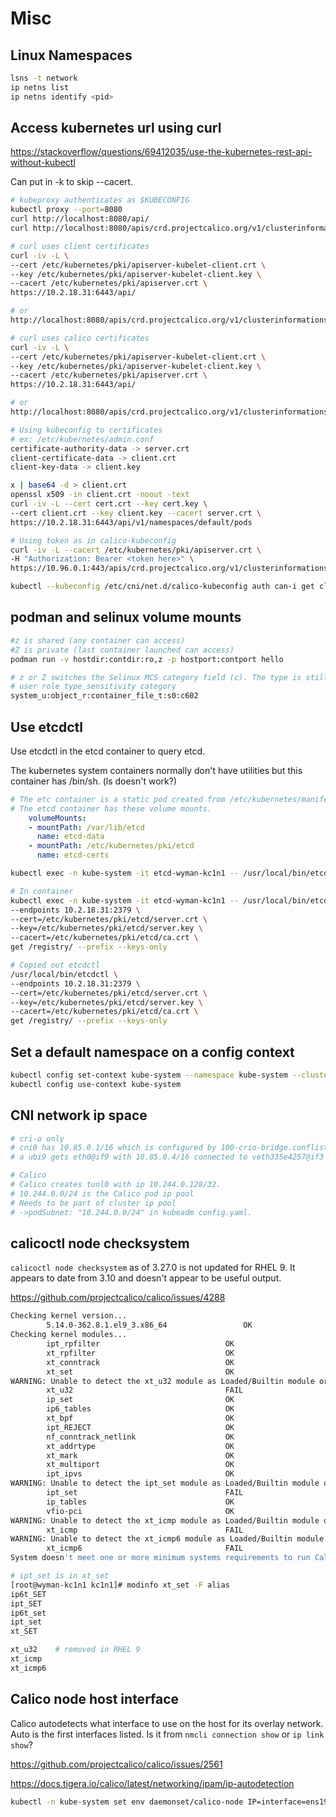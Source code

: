 # Misc

## Linux Namespaces

```bash
lsns -t network
ip netns list
ip netns identify <pid>
```

## Access kubernetes url using curl

<https://stackoverflow/questions/69412035/use-the-kubernetes-rest-api-without-kubectl>

Can put in -k to skip --cacert.

```bash
# kubeproxy authenticates as $KUBECONFIG
kubectl proxy --port=8080
curl http://localhost:8080/api/
curl http://localhost:8080/apis/crd.projectcalico.org/v1/clusterinformations/default
```

```bash
# curl uses client certificates
curl -iv -L \
--cert /etc/kubernetes/pki/apiserver-kubelet-client.crt \
--key /etc/kubernetes/pki/apiserver-kubelet-client.key \
--cacert /etc/kubernetes/pki/apiserver.crt \
https://10.2.18.31:6443/api/

# or
http://localhost:8080/apis/crd.projectcalico.org/v1/clusterinformations/default
```

```bash
# curl uses calico certificates
curl -iv -L \
--cert /etc/kubernetes/pki/apiserver-kubelet-client.crt \
--key /etc/kubernetes/pki/apiserver-kubelet-client.key \
--cacert /etc/kubernetes/pki/apiserver.crt \
https://10.2.18.31:6443/api/

# or
http://localhost:8080/apis/crd.projectcalico.org/v1/clusterinformations/default
```

```bash
# Using kubeconfig to certificates
# ex: /etc/kubernetes/admin.conf
certificate-authority-data -> server.crt
client-certificate-data -> client.crt
client-key-data -> client.key

x | base64 -d > client.crt
openssl x509 -in client.crt -noout -text
curl -iv -L --cert cert.crt --key cert.key \
--cert client.crt --key client.key --cacert server.crt \
https://10.2.18.31:6443/api/v1/namespaces/default/pods
```

```bash
# Using token as in calico-kubeconfig
curl -iv -L --cacert /etc/kubernetes/pki/apiserver.crt \
-H "Authorization: Bearer <token here>" \
https://10.96.0.1:443/apis/crd.projectcalico.org/v1/clusterinformations/default
```

```bash
kubectl --kubeconfig /etc/cni/net.d/calico-kubeconfig auth can-i get clusterinformations --all-namespaces
```

## podman and selinux volume mounts

```bash
#z is shared (any container can access)
#Z is private (last container launched can access)
podman run -v hostdir:contdir:ro,z -p hostport:contport hello

# z or Z switches the Selinux MCS category field (c). The type is still container_file_t.
# user role type sensitivity category
system_u:object_r:container_file_t:s0:c602
```

## Use etcdctl

Use etcdctl in the etcd container to query etcd.

The kubernetes system containers normally don't have utilities
but this container has /bin/sh. (ls doesn't work?)

```yaml
# The etc container is a static pod created from /etc/kubernetes/manifests/etcd.yaml
# The etcd container has these volume mounts.
    volumeMounts:
    - mountPath: /var/lib/etcd
      name: etcd-data
    - mountPath: /etc/kubernetes/pki/etcd
      name: etcd-certs
```

```bash
kubectl exec -n kube-system -it etcd-wyman-kc1n1 -- /usr/local/bin/etcdctl

# In container
kubectl exec -n kube-system -it etcd-wyman-kc1n1 -- /usr/local/bin/etcdctl \
--endpoints 10.2.18.31:2379 \
--cert=/etc/kubernetes/pki/etcd/server.crt \
--key=/etc/kubernetes/pki/etcd/server.key \
--cacert=/etc/kubernetes/pki/etcd/ca.crt \
get /registry/ --prefix --keys-only

# Copied out etcdctl
/usr/local/bin/etcdctl \
--endpoints 10.2.18.31:2379 \
--cert=/etc/kubernetes/pki/etcd/server.crt \
--key=/etc/kubernetes/pki/etcd/server.key \
--cacert=/etc/kubernetes/pki/etcd/ca.crt \
get /registry/ --prefix --keys-only

```

## Set a default namespace on a config context

```bash
kubectl config set-context kube-system --namespace kube-system --cluster kubernetes --user kubernetes-admin
kubectl config use-context kube-system
```

## CNI network ip space

```bash
# cri-o only
# cni0 has 10.85.0.1/16 which is configured by 100-crio-bridge.conflist
# a ubi9 gets eth0@if9 with 10.85.0.4/16 connected to veth335e4257@if3

# Calico
# Calico creates tunl0 with ip 10.244.0.128/32.
# 10.244.0.0/24 is the Calico pod ip pool
# Needs to be part of cluster ip pool
# ->podSubnet: "10.244.0.0/24" in kubeadm config.yaml.
```

## calicoctl node checksystem

`calicoctl node checksystem` as of 3.27.0 is not updated for RHEL 9.
It appears to date from 3.10 and doesn't appear to be useful output.

<https://github.com/projectcalico/calico/issues/4288>

```bash
Checking kernel version...
		5.14.0-362.8.1.el9_3.x86_64					OK
Checking kernel modules...
		ipt_rpfilter        					OK
		xt_rpfilter         					OK
		xt_conntrack        					OK
		xt_set              					OK
WARNING: Unable to detect the xt_u32 module as Loaded/Builtin module or lsmod
		xt_u32              					FAIL
		ip_set              					OK
		ip6_tables          					OK
		xt_bpf              					OK
		ipt_REJECT          					OK
		nf_conntrack_netlink					OK
		xt_addrtype         					OK
		xt_mark             					OK
		xt_multiport        					OK
		ipt_ipvs            					OK
WARNING: Unable to detect the ipt_set module as Loaded/Builtin module or lsmod
		ipt_set             					FAIL
		ip_tables           					OK
		vfio-pci            					OK
WARNING: Unable to detect the xt_icmp module as Loaded/Builtin module or lsmod
		xt_icmp             					FAIL
WARNING: Unable to detect the xt_icmp6 module as Loaded/Builtin module or lsmod
		xt_icmp6            					FAIL
System doesn't meet one or more minimum systems requirements to run Calico
```

```bash
# ipt_set is in xt_set
[root@wyman-kc1n1 kc1n1]# modinfo xt_set -F alias
ip6t_SET
ipt_SET
ip6t_set
ipt_set
xt_SET

xt_u32    # removed in RHEL 9
xt_icmp
xt_icmp6
```

## Calico node host interface

Calico autodetects what interface to use on the host for its overlay network.
Auto is the first interfaces listed. Is it from `nmcli connection show` or `ip link show`?

<https://github.com/projectcalico/calico/issues/2561>

<https://docs.tigera.io/calico/latest/networking/ipam/ip-autodetection>

```bash
kubectl -n kube-system set env daemonset/calico-node IP=interface=ens192
```
